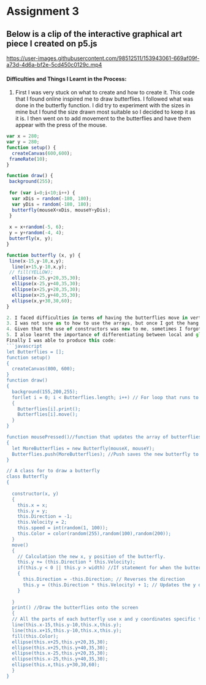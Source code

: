 # Assignment 3


## Below is a clip of the interactive graphical art piece I created on p5.js

https://user-images.githubusercontent.com/98512511/153943061-669af09f-a73d-4d6a-bf2e-5cd450c0129c.mp4

#### Difficulties and Things I Learnt in the Process:

1. First I was very stuck on what to create and how to create it. This code that I found online inspired me to draw butterflies. I followed what was done in the butterfly function. I did try to experiment with the sizes in mine but I found the size drawn most suitable so I decided to keep it as it is. I then went on to add movement to the butterflies and have them appear with the press of the mouse.

``` javascript
var x = 280;
var y = 280;
function setup() {
  createCanvas(600,600);
 frameRate(10);
}

function draw() {
 background(255);
  
 for (var i=0;i<10;i++) {
  var xDis = random(-180, 180);
  var yDis = random(-180, 180);
  butterfly(mouseX+xDis, mouseY+yDis);
 }
 
 x = x+random(-5, 6);
 y = y+random(-4, 4);
 butterfly(x, y);
}

function butterfly (x, y) {
 line(x-15,y-10,x,y);
  line(x+15,y-10,x,y);
 // fill(YELLOW);
  ellipse(x-25,y+20,35,30);
  ellipse(x-25,y+40,35,30);
  ellipse(x+25,y+20,35,30);
  ellipse(x+25,y+40,35,30);
  ellipse(x,y+30,30,60);
}

2. I faced difficulties in terms of having the butterflies move in vertical motion. I was able to resolve that by constantly updating the y position under the move method of the butterfly class. 
3. I was not sure as to how to use the arrays, but once I got the hang of them they simplified my code very much. I got help from the following video to navigate the use of arrays: https://www.youtube.com/watch?v=VIQoUghHSxU
4. Given that the use of constructors was new to me, sometimes I forgot to use “this.” to specify which led to lags in my code. 
5. I also learnt the importance of differentiating between local and global variables as I tried to call the Butterflies array in the setup function and then was unable to use it anywhere. 
Finally I was able to produce this code:
```javascript
let Butterflies = [];
function setup()
{
  createCanvas(800, 600);
}
function draw()
{
  background(155,200,255);
  for(let i = 0; i < Butterflies.length; i++) // For loop that runs to call the print method and move method from the butterfly class as functions for the butterflies array. (this allows for the array of butterflies to be printed on the screen and moved)
  {
    Butterflies[i].print();
    Butterflies[i].move();
  }
}

function mousePressed()//function that updates the array of butterflies adding one for every mouse press
{
  let MoreButterflies = new Butterfly(mouseX, mouseY);
  Butterflies.push(MoreButterflies); //Push saves the new butterfly to the butterflies array
}

// A class for to draw a butterfly
class Butterfly
{
   
  constructor(x, y)
  {
    this.x = x;
    this.y = y;
    this.Direction = -1;
  	this.Velocity = 2;
    this.speed = int(random(1, 100));
    this.Color = color(random(255),random(100),random(200));
  }
  move()
  {
    // Calculation the new x, y position of the butterfly.
    this.y += (this.Direction * this.Velocity);
    if(this.y < 0 || this.y > width) //If statement for when the butterflies hit the end of the screen
    {
      this.Direction = -this.Direction; // Reverses the direction
      this.y = (this.Direction * this.Velocity) + 1; // Updates the y direction (forms the vertical motion)
    }
 
  }
  print() //Draw the butterflies onto the screen
  {
  // All the parts of each butterfly use x and y coordinates specific to it, hence the use of "this."
  line(this.x-15,this.y-10,this.x,this.y);
  line(this.x+15,this.y-10,this.x,this.y);
  fill(this.Color);
  ellipse(this.x+25,this.y+20,35,30);
  ellipse(this.x+25,this.y+40,35,30);
  ellipse(this.x-25,this.y+20,35,30);
  ellipse(this.x-25,this.y+40,35,30);
  ellipse(this.x,this.y+30,30,60);
  }
}

